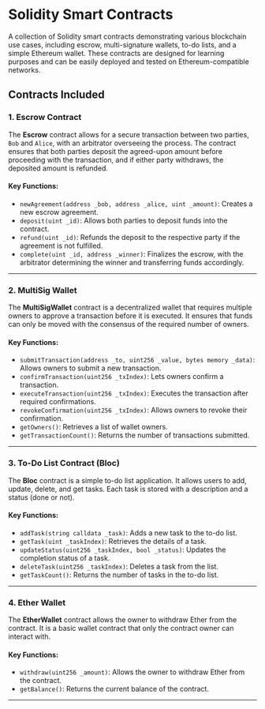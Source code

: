 # Solidity Smart Contracts

A collection of Solidity smart contracts demonstrating various blockchain use cases, including escrow, multi-signature wallets, to-do lists, and a simple Ethereum wallet. These contracts are designed for learning purposes and can be easily deployed and tested on Ethereum-compatible networks.

## Contracts Included

### 1. **Escrow Contract**
The **Escrow** contract allows for a secure transaction between two parties, `Bob` and `Alice`, with an arbitrator overseeing the process. The contract ensures that both parties deposit the agreed-upon amount before proceeding with the transaction, and if either party withdraws, the deposited amount is refunded.

#### Key Functions:
- `newAgreement(address _bob, address _alice, uint _amount)`: Creates a new escrow agreement.
- `deposit(uint _id)`: Allows both parties to deposit funds into the contract.
- `refund(uint _id)`: Refunds the deposit to the respective party if the agreement is not fulfilled.
- `complete(uint _id, address _winner)`: Finalizes the escrow, with the arbitrator determining the winner and transferring funds accordingly.

---

### 2. **MultiSig Wallet**
The **MultiSigWallet** contract is a decentralized wallet that requires multiple owners to approve a transaction before it is executed. It ensures that funds can only be moved with the consensus of the required number of owners.

#### Key Functions:
- `submitTransaction(address _to, uint256 _value, bytes memory _data)`: Allows owners to submit a new transaction.
- `confirmTransaction(uint256 _txIndex)`: Lets owners confirm a transaction.
- `executeTransaction(uint256 _txIndex)`: Executes the transaction after required confirmations.
- `revokeConfirmation(uint256 _txIndex)`: Allows owners to revoke their confirmation.
- `getOwners()`: Retrieves a list of wallet owners.
- `getTransactionCount()`: Returns the number of transactions submitted.

---

### 3. **To-Do List Contract (Bloc)**
The **Bloc** contract is a simple to-do list application. It allows users to add, update, delete, and get tasks. Each task is stored with a description and a status (done or not).

#### Key Functions:
- `addTask(string calldata _task)`: Adds a new task to the to-do list.
- `getTask(uint _taskIndex)`: Retrieves the details of a task.
- `updateStatus(uint256 _taskIndex, bool _status)`: Updates the completion status of a task.
- `deleteTask(uint256 _taskIndex)`: Deletes a task from the list.
- `getTaskCount()`: Returns the number of tasks in the to-do list.

---

### 4. **Ether Wallet**
The **EtherWallet** contract allows the owner to withdraw Ether from the contract. It is a basic wallet contract that only the contract owner can interact with.

#### Key Functions:
- `withdraw(uint256 _amount)`: Allows the owner to withdraw Ether from the contract.
- `getBalance()`: Returns the current balance of the contract.

---
